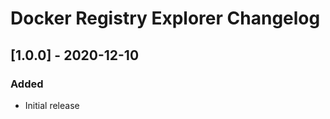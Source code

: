 <!-- Keep a Changelog guide -> https://keepachangelog.com -->

# Docker Registry Explorer Changelog

## [1.0.0] - 2020-12-10
### Added
- Initial release
